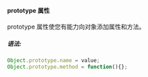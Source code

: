 #### prototype 属性

  prototype 属性使您有能力向对象添加属性和方法。

##### 语法:

  ```javascript
  Object.prototype.name = value;
  Object.prototype.method = function(){};
  ```
